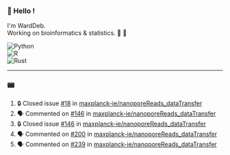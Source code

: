 ### :robot: Hello !

I'm WardDeb.  
Working on bioinformatics & statistics. 🧬 🧪  

![Python](https://img.shields.io/badge/python-3670A0?style=for-the-badge&logo=python&logoColor=ffdd54)  
![R](https://img.shields.io/badge/r-%23276DC3.svg?style=for-the-badge&logo=r&logoColor=white)  
![Rust](https://img.shields.io/badge/rust-%23000000.svg?style=for-the-badge&logo=rust&logoColor=white)  

---

### :pager:

<!--START_SECTION:activity-->
1. 🔒 Closed issue [#18](https://github.com/maxplanck-ie/nanoporeReads_dataTransfer/issues/18) in [maxplanck-ie/nanoporeReads_dataTransfer](https://github.com/maxplanck-ie/nanoporeReads_dataTransfer)
2. 🗣 Commented on [#146](https://github.com/maxplanck-ie/nanoporeReads_dataTransfer/issues/146#issuecomment-3167638490) in [maxplanck-ie/nanoporeReads_dataTransfer](https://github.com/maxplanck-ie/nanoporeReads_dataTransfer)
3. 🔒 Closed issue [#146](https://github.com/maxplanck-ie/nanoporeReads_dataTransfer/issues/146) in [maxplanck-ie/nanoporeReads_dataTransfer](https://github.com/maxplanck-ie/nanoporeReads_dataTransfer)
4. 🗣 Commented on [#200](https://github.com/maxplanck-ie/nanoporeReads_dataTransfer/issues/200#issuecomment-3167630708) in [maxplanck-ie/nanoporeReads_dataTransfer](https://github.com/maxplanck-ie/nanoporeReads_dataTransfer)
5. 🗣 Commented on [#239](https://github.com/maxplanck-ie/nanoporeReads_dataTransfer/issues/239#issuecomment-3167618756) in [maxplanck-ie/nanoporeReads_dataTransfer](https://github.com/maxplanck-ie/nanoporeReads_dataTransfer)
<!--END_SECTION:activity-->

